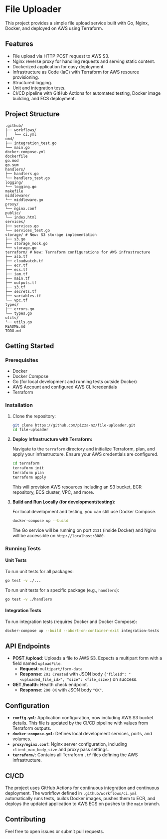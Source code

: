 # File Uploader

This project provides a simple file upload service built with Go, Nginx, Docker, and deployed on AWS using Terraform.

## Features

- File upload via HTTP POST request to AWS S3.
- Nginx reverse proxy for handling requests and serving static content.
- Dockerized application for easy deployment.
- Infrastructure as Code (IaC) with Terraform for AWS resource provisioning.
- Structured logging.
- Unit and integration tests.
- CI/CD pipeline with GitHub Actions for automated testing, Docker image building, and ECS deployment.

## Project Structure

```
.github/
├── workflows/
│   └── ci.yml
cmd/
├── integration_test.go
└── main.go
docker-compose.yml
dockerfile
go.mod
go.sum
handlers/
├── handlers.go
└── handlers_test.go
logging/
└── logging.go
makefile
middleware/
└── middleware.go
proxy/
└── nginx.conf
public/
└── index.html
services/
├── services.go
└── services_test.go
storage/ # New: S3 storage implementation
├── s3.go
├── storage_mock.go
└── storage.go
terraform/ # New: Terraform configurations for AWS infrastructure
├── alb.tf
├── cloudwatch.tf
├── ecr.tf
├── ecs.tf
├── iam.tf
├── main.tf
├── outputs.tf
├── s3.tf
├── secrets.tf
├── variables.tf
└── vpc.tf
types/
├── errors.go
└── types.go
utils/
└── utils.go
README.md
TODO.md
```

## Getting Started

### Prerequisites

- Docker
- Docker Compose
- Go (for local development and running tests outside Docker)
- AWS Account and configured AWS CLI/credentials
- Terraform

### Installation

1.  Clone the repository:

    ```bash
    git clone https://github.com/pizza-nz/file-uploader.git
    cd file-uploader
    ```

2.  **Deploy Infrastructure with Terraform:**

    Navigate to the `terraform` directory and initialize Terraform, plan, and apply your infrastructure. Ensure your AWS credentials are configured.

    ```bash
    cd terraform
    terraform init
    terraform plan
    terraform apply
    ```

    This will provision AWS resources including an S3 bucket, ECR repository, ECS cluster, VPC, and more.

3.  **Build and Run Locally (for development/testing):**

    For local development and testing, you can still use Docker Compose.

    ```bash
    docker-compose up --build
    ```

    The Go service will be running on port `2131` (inside Docker) and Nginx will be accessible on `http://localhost:8080`.

### Running Tests

#### Unit Tests

To run unit tests for all packages:

```bash
go test -v ./...
```

To run unit tests for a specific package (e.g., `handlers`):

```bash
go test -v ./handlers
```

#### Integration Tests

To run integration tests (requires Docker and Docker Compose):

```bash
docker-compose up --build --abort-on-container-exit integration-tests
```

## API Endpoints

-   **POST /upload**: Uploads a file to AWS S3. Expects a multipart form with a field named `uploadFile`.
    -   **Request**: `multipart/form-data`
    -   **Response**: `201 Created` with JSON body `{"fileId": "<uploaded_file_id>", "size": <file_size>}` on success.
-   **GET /health**: Health check endpoint.
    -   **Response**: `200 OK` with JSON body `"OK"`.

## Configuration

-   **`config.yml`**: Application configuration, now including AWS S3 bucket details. This file is updated by the CI/CD pipeline with values from Terraform outputs.
-   **`docker-compose.yml`**: Defines local development services, ports, and volumes.
-   **`proxy/nginx.conf`**: Nginx server configuration, including `client_max_body_size` and proxy pass settings.
-   **`terraform/`**: Contains all Terraform `.tf` files defining the AWS infrastructure.

## CI/CD

The project uses GitHub Actions for continuous integration and continuous deployment. The workflow defined in `.github/workflows/ci.yml` automatically runs tests, builds Docker images, pushes them to ECR, and deploys the updated application to AWS ECS on pushes to the `main` branch.

## Contributing

Feel free to open issues or submit pull requests.
